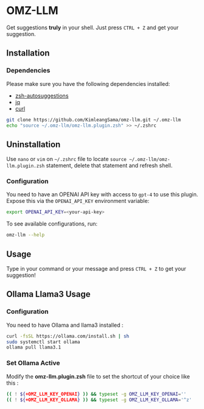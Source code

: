 # OMZ-LLM

Get suggestions **truly** in your shell. Just press `CTRL + Z` and get your suggestion.


## Installation

### Dependencies

Please make sure you have the following dependencies installed:

* [zsh-autosuggestions](https://github.com/zsh-users/zsh-autosuggestions)
* [jq](https://github.com/jqlang/jq)
* [curl](https://github.com/curl/curl)

```sh
git clone https://github.com/KimleangSama/omz-llm.git ~/.omz-llm
echo "source ~/.omz-llm/omz-llm.plugin.zsh" >> ~/.zshrc
```

## Uninstallation

Use `nano` or `vim` on `~/.zshrc` file to locate `source ~/.omz-llm/omz-llm.plugin.zsh` statement, delete that statement and refresh shell.

### Configuration

You need to have an OPENAI API key with access to `gpt-4` to use this plugin. Expose this via the `OPENAI_API_KEY` environment variable:

```sh
export OPENAI_API_KEY=<your-api-key>
```

To see available configurations, run:

```sh
omz-llm --help
```

## Usage

Type in your command or your message and press `CTRL + Z` to get your suggestion!

## Ollama Llama3 Usage

### Configuration

You need to have Ollama and llama3 installed : 

```bash
curl -fsSL https://ollama.com/install.sh | sh
sudo systemctl start ollama
ollama pull llama3.1
```

### Set Ollama Active

Modify the **omz-llm.plugin.zsh** file to set the shortcut  of your choice like this : 
```sh
(( ! ${+OMZ_LLM_KEY_OPENAI} )) && typeset -g OMZ_LLM_KEY_OPENAI=''
(( ! ${+OMZ_LLM_KEY_OLLAMA} )) && typeset -g OMZ_LLM_KEY_OLLAMA='^z'
```
